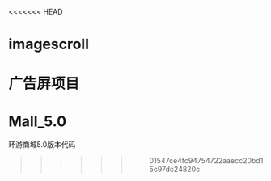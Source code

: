 <<<<<<< HEAD
# imagescroll
广告屏项目
=======
# Mall_5.0
环游商城5.0版本代码
>>>>>>> 01547ce4fc94754722aaecc20bd15c97dc24820c
